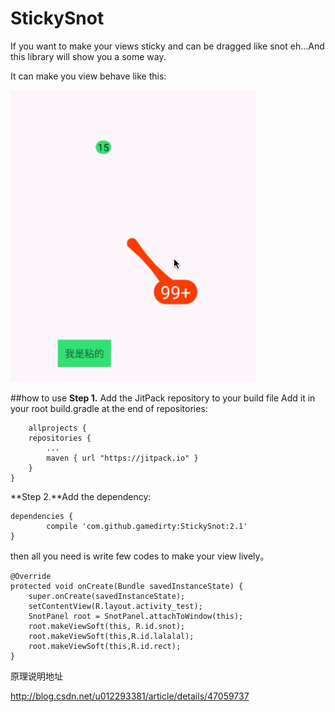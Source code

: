 # StickySnot
If you want to make your views sticky and can be dragged like snot eh...And this library will show you a some way.

It can make you view behave like this:


![image](https://github.com/gamedirty/StickySnot/blob/master/gif/gif.gif?raw=true)

##how to use
**Step 1.** Add the JitPack repository to your build file
Add it in your root build.gradle at the end of repositories:
	
		allprojects {
		repositories {
			...
			maven { url "https://jitpack.io" }
		}
	}
	
**Step 2.**Add the dependency:

	dependencies {
	        compile 'com.github.gamedirty:StickySnot:2.1'
	}

then all you need is write few codes to make your view lively。

	@Override
    protected void onCreate(Bundle savedInstanceState) {
        super.onCreate(savedInstanceState);
        setContentView(R.layout.activity_test);
        SnotPanel root = SnotPanel.attachToWindow(this);
        root.makeViewSoft(this, R.id.snot);
        root.makeViewSoft(this,R.id.lalalal);
        root.makeViewSoft(this,R.id.rect);
    }
    


原理说明地址

http://blog.csdn.net/u012293381/article/details/47059737
